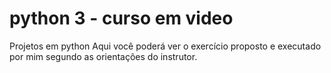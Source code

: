 # python 3 - curso em video
 Projetos em python
 Aqui você poderá ver o exercício proposto e executado por mim segundo as orientações do instrutor.
